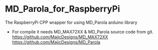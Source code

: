 # MD_Parola_for_RaspberryPi
The RaspberryPi  CPP wrapper for using MD_Parola arduino library 

* For compile it needs MD_MAX72XX & MD_Parola source code from git.
https://github.com/MajicDesigns/MD_MAX72XX
https://github.com/MajicDesigns/MD_Parola
